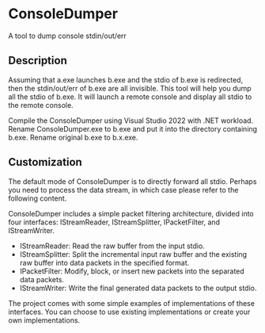 # ConsoleDumper

A tool to dump console stdin/out/err

## Description

Assuming that a.exe launches b.exe and the stdio of b.exe is redirected, then the stdin/out/err of b.exe are all invisible. This tool will help you dump all the stdio of b.exe. It will launch a remote console and display all stdio to the remote console.

Compile the ConsoleDumper using Visual Studio 2022 with .NET workload. Rename ConsoleDumper.exe to b.exe and put it into the directory containing b.exe. Rename original b.exe to b.x.exe. 

## Customization

The default mode of ConsoleDumper is to directly forward all stdio. Perhaps you need to process the data stream, in which case please refer to the following content.

ConsoleDumper includes a simple packet filtering architecture, divided into four interfaces: IStreamReader, IStreamSplitter, IPacketFilter, and IStreamWriter.

- IStreamReader: Read the raw buffer from the input stdio.
- IStreamSplitter: Split the incremental input raw buffer and the existing raw buffer into data packets in the specified format.
- IPacketFilter: Modify, block, or insert new packets into the separated data packets.
- IStreamWriter: Write the final generated data packets to the output stdio.

The project comes with some simple examples of implementations of these interfaces. You can choose to use existing implementations or create your own implementations.
